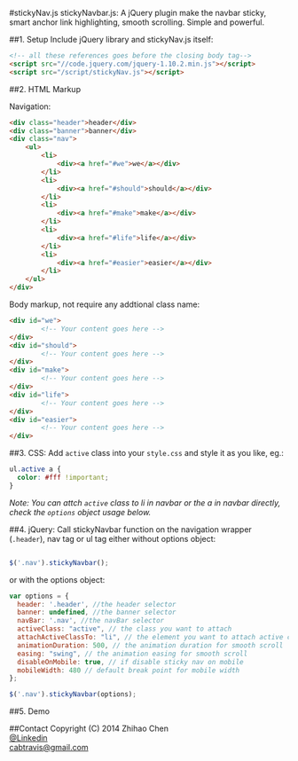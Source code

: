 #stickyNav.js
stickyNavbar.js: A jQuery plugin make the navbar sticky, smart anchor link highlighting, smooth scrolling. Simple and powerful.

##1. Setup
Include jQuery library and stickyNav.js itself:

```html
<!-- all these references goes before the closing body tag-->
<script src="//code.jquery.com/jquery-1.10.2.min.js"></script>
<script src="/script/stickyNav.js"></script>
```

##2. HTML Markup

Navigation:
```html
<div class="header">header</div>
<div class="banner">banner</div>
<div class="nav">
    <ul>
        <li>
            <div><a href="#we">we</a></div>
        </li>
        <li>
            <div><a href="#should">should</a></div>
        </li>
        <li>
            <div><a href="#make">make</a></div>
        </li>
        <li>
            <div><a href="#life">life</a></div>
        </li>
        <li>
            <div><a href="#easier">easier</a></div>
        </li>
    </ul>
</div>
```

Body markup, not require any addtional class name:

```html
<div id="we">
		<!-- Your content goes here -->
</div>
<div id="should">
		<!-- Your content goes here -->
</div>
<div id="make">
		<!-- Your content goes here -->
</div>
<div id="life">
		<!-- Your content goes here -->
</div>
<div id="easier">
		<!-- Your content goes here -->
</div>
```

##3. CSS:
Add `active` class into your `style.css` and style it as you like, eg.:
```css
ul.active a {
  color: #fff !important;
}
```
*Note: You can attch `active` class to li in navbar or the a in navbar directly, check the `options` object usage below.*

##4. jQuery:
Call stickyNavbar function on the navigation wrapper (`.header`), nav tag or ul tag either without options object:
```javascript

$('.nav').stickyNavbar();
```

or with the options object:

```javascript
var options = {
  header: '.header', //the header selector
  banner: undefined, //the banner selector
  navBar: '.nav', //the navBar selector
  activeClass: "active", // the class you want to attach
  attachActiveClassTo: "li", // the element you want to attach active class "li"/"a"
  animationDuration: 500, // the animation duration for smooth scroll
  easing: "swing", // the animation easing for smooth scroll
  disableOnMobile: true, // if disable sticky nav on mobile
  mobileWidth: 480 // default break point for mobile width
};

$('.nav').stickyNavbar(options);
```

##5. Demo

##Contact
Copyright (C) 2014 Zhihao Chen<br>
[@Linkedin](http://www.linkedin.com/pub/zhihao-chen/54/11a/438)<br>
<cabtravis@gmail.com><br>